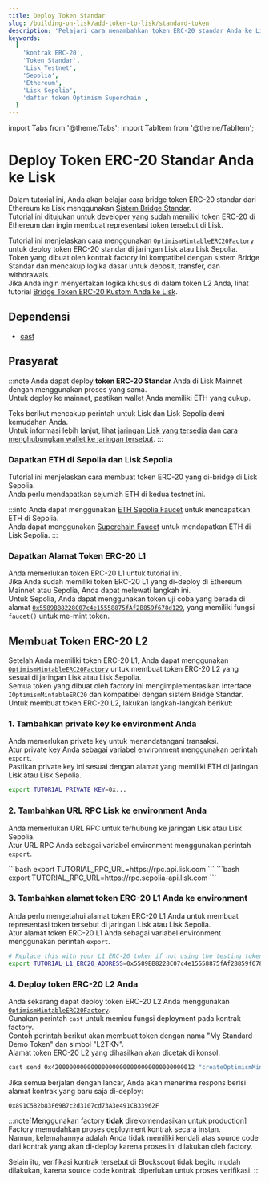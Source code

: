 ```yaml
---
title: Deploy Token Standar
slug: /building-on-lisk/add-token-to-lisk/standard-token
description: 'Pelajari cara menambahkan token ERC-20 standar Anda ke Lisk menggunakan bridge standar.'
keywords:
  [
    'kontrak ERC-20',
    'Token Standar',
    'Lisk Testnet',
    'Sepolia',
    'Ethereum',
    'Lisk Sepolia',
    'daftar token Optimism Superchain',
  ]
---
```


import Tabs from '@theme/Tabs';
import TabItem from '@theme/TabItem';

# Deploy Token ERC-20 Standar Anda ke Lisk

<!-- :::info
**Tutorial ini ditujukan untuk developer yang ingin bridge token ERC-20 Standar baru ke Lisk Sepolia.**
Jika Anda ingin bridge token yang sudah ada, silakan ikuti tutorial [Bridge Token ERC-20 dengan Optimism SDK](https://docs.optimism.io/builders/app-developers/tutorials/cross-dom-bridge-erc20).
::: -->

Dalam tutorial ini, Anda akan belajar cara bridge token ERC-20 standar dari Ethereum ke Lisk menggunakan [Sistem Bridge Standar](https://docs.optimism.io/builders/dapp-developers/bridging/standard-bridge).  
Tutorial ini ditujukan untuk developer yang sudah memiliki token ERC-20 di Ethereum dan ingin membuat representasi token tersebut di Lisk.

Tutorial ini menjelaskan cara menggunakan [`OptimismMintableERC20Factory`](https://github.com/ethereum-optimism/optimism/blob/186e46a47647a51a658e699e9ff047d39444c2de/packages/contracts-bedrock/contracts/universal/OptimismMintableERC20Factory.sol) untuk deploy token ERC-20 standar di jaringan Lisk atau Lisk Sepolia.  
Token yang dibuat oleh kontrak factory ini kompatibel dengan sistem Bridge Standar dan mencakup logika dasar untuk deposit, transfer, dan withdrawals.  
Jika Anda ingin menyertakan logika khusus di dalam token L2 Anda, lihat tutorial [Bridge Token ERC-20 Kustom Anda ke Lisk](./custom-token).

## Dependensi

- [cast](https://book.getfoundry.sh/getting-started/installation)

## Prasyarat

:::note
Anda dapat deploy **token ERC-20 Standar** Anda di Lisk Mainnet dengan menggunakan proses yang sama.  
Untuk deploy ke mainnet, pastikan wallet Anda memiliki ETH yang cukup.

Teks berikut mencakup perintah untuk Lisk dan Lisk Sepolia demi kemudahan Anda.  
Untuk informasi lebih lanjut, lihat [jaringan Lisk yang tersedia](/network-info) dan [cara menghubungkan wallet ke jaringan tersebut](/user/connecting-to-a-wallet).
:::

### Dapatkan ETH di Sepolia dan Lisk Sepolia

Tutorial ini menjelaskan cara membuat token ERC-20 yang di-bridge di Lisk Sepolia.  
Anda perlu mendapatkan sejumlah ETH di kedua testnet ini.

:::info
Anda dapat menggunakan [ETH Sepolia Faucet](https://sepoliafaucet.com/) untuk mendapatkan ETH di Sepolia.  
Anda dapat menggunakan [Superchain Faucet](https://console.optimism.io/faucet) untuk mendapatkan ETH di Lisk Sepolia.
:::

### Dapatkan Alamat Token ERC-20 L1

Anda memerlukan token ERC-20 L1 untuk tutorial ini.  
Jika Anda sudah memiliki token ERC-20 L1 yang di-deploy di Ethereum Mainnet atau Sepolia, Anda dapat melewati langkah ini.  
Untuk Sepolia, Anda dapat menggunakan token uji coba yang berada di alamat [`0x5589BB8228C07c4e15558875fAf2B859f678d129`](https://sepolia.etherscan.io/address/0x5589BB8228C07c4e15558875fAf2B859f678d129), yang memiliki fungsi `faucet()` untuk me-mint token.

## Membuat Token ERC-20 L2

Setelah Anda memiliki token ERC-20 L1, Anda dapat menggunakan [`OptimismMintableERC20Factory`](https://github.com/ethereum-optimism/optimism/blob/186e46a47647a51a658e699e9ff047d39444c2de/packages/contracts-bedrock/contracts/universal/OptimismMintableERC20Factory.sol) untuk membuat token ERC-20 L2 yang sesuai di jaringan Lisk atau Lisk Sepolia.  
Semua token yang dibuat oleh factory ini mengimplementasikan interface `IOptimismMintableERC20` dan kompatibel dengan sistem Bridge Standar.  
Untuk membuat token ERC-20 L2, lakukan langkah-langkah berikut:

### 1. Tambahkan private key ke environment Anda

Anda memerlukan private key untuk menandatangani transaksi.  
Atur private key Anda sebagai variabel environment menggunakan perintah `export`.  
Pastikan private key ini sesuai dengan alamat yang memiliki ETH di jaringan Lisk atau Lisk Sepolia.

```bash
export TUTORIAL_PRIVATE_KEY=0x...
```

### 2. Tambahkan URL RPC Lisk ke environment Anda

Anda memerlukan URL RPC untuk terhubung ke jaringan Lisk atau Lisk Sepolia.  
Atur URL RPC Anda sebagai variabel environment menggunakan perintah `export`.

<Tabs>
  <TabItem value="mainnet" label="Lisk" >
    ```bash 
    export TUTORIAL_RPC_URL=https://rpc.api.lisk.com
    ```
  </TabItem>
  <TabItem value="testnet" label="Lisk Sepolia" default>
    ```bash 
    export TUTORIAL_RPC_URL=https://rpc.sepolia-api.lisk.com
    ```
  </TabItem>
</Tabs>

### 3. Tambahkan alamat token ERC-20 L1 Anda ke environment

Anda perlu mengetahui alamat token ERC-20 L1 Anda untuk membuat representasi token tersebut di jaringan Lisk atau Lisk Sepolia.  
Atur alamat token ERC-20 L1 Anda sebagai variabel environment menggunakan perintah `export`.

```bash
# Replace this with your L1 ERC-20 token if not using the testing token!
export TUTORIAL_L1_ERC20_ADDRESS=0x5589BB8228C07c4e15558875fAf2B859f678d129
```

### 4. Deploy token ERC-20 L2 Anda

Anda sekarang dapat deploy token ERC-20 L2 Anda menggunakan [`OptimismMintableERC20Factory`](https://github.com/ethereum-optimism/optimism/blob/186e46a47647a51a658e699e9ff047d39444c2de/packages/contracts-bedrock/contracts/universal/OptimismMintableERC20Factory.sol).  
Gunakan perintah `cast` untuk memicu fungsi deployment pada kontrak factory.  
Contoh perintah berikut akan membuat token dengan nama "My Standard Demo Token" dan simbol "L2TKN".  
Alamat token ERC-20 L2 yang dihasilkan akan dicetak di konsol.

```bash
cast send 0x4200000000000000000000000000000000000012 "createOptimismMintableERC20(address,string,string)" $TUTORIAL_L1_ERC20_ADDRESS "My Standard Demo Token" "L2TKN" --private-key $TUTORIAL_PRIVATE_KEY --rpc-url $TUTORIAL_RPC_URL --json | jq -r '.logs[0].topics[2]' | cast parse-bytes32-address
```

Jika semua berjalan dengan lancar, Anda akan menerima respons berisi alamat kontrak yang baru saja di-deploy:

```text
0x891C582b83F69B7c2d3107cd73A3e491CB33962F
```

:::note[Menggunakan factory **tidak** direkomendasikan untuk production]
Factory memudahkan proses deployment kontrak secara instan.  
Namun, kelemahannya adalah Anda tidak memiliki kendali atas source code dari kontrak yang akan di-deploy karena proses ini dilakukan oleh factory.

Selain itu, verifikasi kontrak tersebut di Blockscout tidak begitu mudah dilakukan, karena source code kontrak diperlukan untuk proses verifikasi.
:::

<!-- ## Bridge Beberapa Token

Sekarang setelah Anda memiliki token ERC-20 L2, Anda dapat bridge beberapa token dari L1 ke L2.
Lihat tutorial [Bridge Token ERC-20 dengan Optimism SDK](https://docs.optimism.io/builders/app-developers/tutorials/cross-dom-bridge-erc20) untuk mempelajari cara bridge token ERC-20 L1 ke L2 dan sebaliknya menggunakan Optimism SDK. -->

<!-- ## Tambahkan ke Superchain Token List

[Superchain Token List](https://github.com/ethereum-optimism/ethereum-optimism.github.io#readme) adalah daftar umum token yang telah di-deploy di chain dalam Optimism Superchain.
Daftar ini digunakan oleh layanan seperti [Optimism Bridge UI](https://app.optimism.io/bridge).
Jika Anda ingin token OP Mainnet Anda dimasukkan ke dalam daftar ini, silakan lihat [proses peninjauan dan kriteria penggabungan](https://github.com/ethereum-optimism/ethereum-optimism.github.io#review-process-and-merge-criteria). -->
